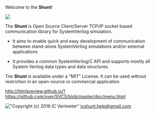 Welcome to the **Shunt**!

![](https://github.com/xver/Shunt/blob/master/doc/shunt_logo.png)


The **Shunt** is Open Source Client/Server TCP/IP socket based communication library for SystemVerilog simulation.

* It aims to enable quick and easy development of communication between stand-alone SystemVerilog simulations and/or external applications

* It provides a common SystemVerilog/C API and supports mostly all System Verilog data types and data structures.

Tne **Shunt** is available under a "MIT" License. It can be used without restriction in an open-source or commercial application.

http://htmlpreview.github.io/?https://github.com/xver/SVCS/blob/master/doc/menu.html

!["Copyright (c) 2016 IC Verimeter"](https://github.com/xver/Shunt/blob/master/doc/IcVerimeter_logo.png) icshunt.help@gmail.com

